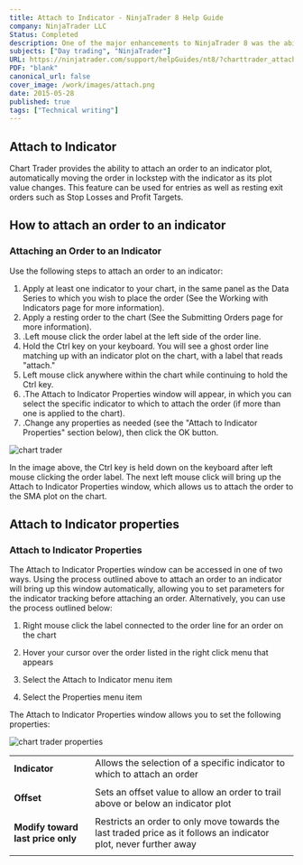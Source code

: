 ```yaml
---
title: Attach to Indicator - NinjaTrader 8 Help Guide
company: NinjaTrader LLC
Status: Completed
description: One of the major enhancements to NinjaTrader 8 was the ability to attach a live market order to be updated automatically by a 3rd party script (without needing to know how to program). This was a simple operation guide to introduce users to the platform features.
subjects: ["Day trading", "NinjaTrader"]
URL: https://ninjatrader.com/support/helpGuides/nt8/?charttrader_attachtoindicator.htm
PDF: "blank"
canonical_url: false
cover_image: /work/images/attach.png
date: 2015-05-28
published: true
tags: ["Technical writing"]
---
```


## Attach to Indicator

Chart Trader provides the ability to attach an order to an indicator plot, automatically moving the order in lockstep with the indicator as its plot value changes. This feature can be used for entries as well as resting exit orders such as Stop Losses and Profit Targets.

## How to attach an order to an indicator

### Attaching an Order to an Indicator

Use the following steps to attach an order to an indicator:

1. Apply at least one indicator to your chart, in the same panel as the Data Series to which you wish to place the order (See the Working with Indicators page for more information).
1. Apply a resting order to the chart (See the Submitting Orders page for more information).
1. .Left mouse click the order label at the left side of the order line.
1. Hold the Ctrl key on your keyboard. You will see a ghost order line matching up with an indicator plot on the chart, with a label that reads "attach."
1. Left mouse click anywhere within the chart while continuing to hold the Ctrl key.
1. .The Attach to Indicator Properties window will appear, in which you can select the specific indicator to which to attach the order (if more than one is applied to the chart).
1. .Change any properties as needed (see the "Attach to Indicator Properties" section below), then click the OK button.

![chart trader](/work/images/charttrader20.png)

In the image above, the Ctrl key is held down on the keyboard after left mouse clicking the order label. The next left mouse click will bring up the Attach to Indicator Properties window, which allows us to attach the order to the SMA plot on the chart.

## Attach to Indicator properties

### Attach to Indicator Properties

The Attach to Indicator Properties window can be accessed in one of two ways. Using the process outlined above to attach an order to an indicator will bring up this window automatically, allowing you to set parameters for the indicator tracking before attaching an order. Alternatively, you can use the process outlined below:

1. Right mouse click the label connected to the order line for an order on the chart

1. Hover your cursor over the order listed in the right click menu that appears

1. Select the Attach to Indicator menu item

1. Select the Properties menu item

The Attach to Indicator Properties window allows you to set the following properties:

![chart trader properties](/work/images/charttrader19.png)

|                                   |                                                                                                                   |
| --------------------------------- | ----------------------------------------------------------------------------------------------------------------- |
| **Indicator**                     | Allows the selection of a specific indicator to which to attach an order                                          |
|                                   |
| **Offset**                        | Sets an offset value to allow an order to trail above or below an indicator plot                                  |
|                                   |
| **Modify toward last price only** | Restricts an order to only move towards the last traded price as it follows an indicator plot, never further away |
|                                   |
